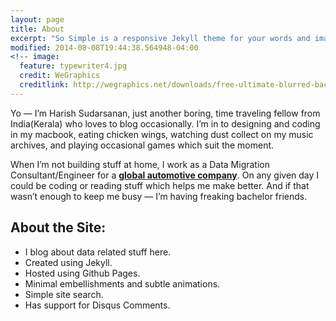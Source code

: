 ```yaml
---
layout: page
title: About
excerpt: "So Simple is a responsive Jekyll theme for your words and images."
modified: 2014-08-08T19:44:38.564948-04:00
<!-- image:
  feature: typewriter4.jpg
  credit: WeGraphics
  creditlink: http://wegraphics.net/downloads/free-ultimate-blurred-background-pack/ -->
---
```

Yo — I’m Harish Sudarsanan, just another boring, time traveling fellow from India(Kerala) who loves to blog occasionally. I’m in to designing and coding in my macbook, eating chicken wings, watching dust collect on my music archives, and playing occasional games which suit the moment.

When I’m not building stuff at home, I work as a Data Migration Consultant/Engineer for a [**global automotive company**](http://mbrdi.co.in/). On any given day I could be coding or reading stuff which helps me make better. And if that wasn’t enough to keep me busy — I’m having freaking bachelor friends.

## About the Site:

* I blog about data related stuff here.
* Created using Jekyll.
* Hosted using Github Pages.
* Minimal embellishments and subtle animations.
* Simple site search.
* Has support for Disqus Comments.

<!-- <a markdown="0" href="{{ site.url }}/theme-setup" class="btn">Install So Simple Theme</a> -->

[^1]: Example: *domain.com/category-name/post-title*